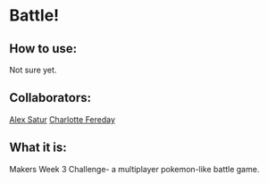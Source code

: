 # Battle!

## How to use:
Not sure yet.

## Collaborators:
[Alex Satur](https://github.com/alexanders89)
[Charlotte Fereday](https://github.com/charlottebrf)

## What it is:
Makers Week 3 Challenge- a multiplayer pokemon-like battle game.
